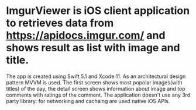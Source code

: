 # ImgurViewer is iOS client application to retrieves data from https://apidocs.imgur.com/ and shows result as list with image and title.
The app is created using Swift 5.1 and Xcode 11.
As an architectural design pattern MVVM is used. The first screen shows most popolar images(with titles) of the day, the detail screen shows information about image and top comments with ratings of the comment.
The application doesn't use any 3rd party library: for networking and cachaing are used native iOS APIs.

